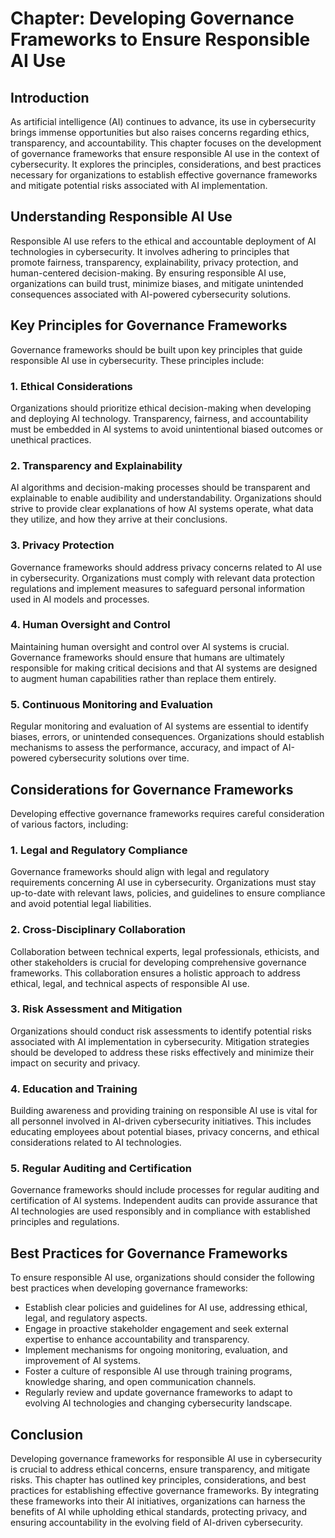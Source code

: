 Chapter: Developing Governance Frameworks to Ensure Responsible AI Use
======================================================================

Introduction
------------

As artificial intelligence (AI) continues to advance, its use in cybersecurity brings immense opportunities but also raises concerns regarding ethics, transparency, and accountability. This chapter focuses on the development of governance frameworks that ensure responsible AI use in the context of cybersecurity. It explores the principles, considerations, and best practices necessary for organizations to establish effective governance frameworks and mitigate potential risks associated with AI implementation.

Understanding Responsible AI Use
--------------------------------

Responsible AI use refers to the ethical and accountable deployment of AI technologies in cybersecurity. It involves adhering to principles that promote fairness, transparency, explainability, privacy protection, and human-centered decision-making. By ensuring responsible AI use, organizations can build trust, minimize biases, and mitigate unintended consequences associated with AI-powered cybersecurity solutions.

Key Principles for Governance Frameworks
----------------------------------------

Governance frameworks should be built upon key principles that guide responsible AI use in cybersecurity. These principles include:

### 1. Ethical Considerations

Organizations should prioritize ethical decision-making when developing and deploying AI technology. Transparency, fairness, and accountability must be embedded in AI systems to avoid unintentional biased outcomes or unethical practices.

### 2. Transparency and Explainability

AI algorithms and decision-making processes should be transparent and explainable to enable audibility and understandability. Organizations should strive to provide clear explanations of how AI systems operate, what data they utilize, and how they arrive at their conclusions.

### 3. Privacy Protection

Governance frameworks should address privacy concerns related to AI use in cybersecurity. Organizations must comply with relevant data protection regulations and implement measures to safeguard personal information used in AI models and processes.

### 4. Human Oversight and Control

Maintaining human oversight and control over AI systems is crucial. Governance frameworks should ensure that humans are ultimately responsible for making critical decisions and that AI systems are designed to augment human capabilities rather than replace them entirely.

### 5. Continuous Monitoring and Evaluation

Regular monitoring and evaluation of AI systems are essential to identify biases, errors, or unintended consequences. Organizations should establish mechanisms to assess the performance, accuracy, and impact of AI-powered cybersecurity solutions over time.

Considerations for Governance Frameworks
----------------------------------------

Developing effective governance frameworks requires careful consideration of various factors, including:

### 1. Legal and Regulatory Compliance

Governance frameworks should align with legal and regulatory requirements concerning AI use in cybersecurity. Organizations must stay up-to-date with relevant laws, policies, and guidelines to ensure compliance and avoid potential legal liabilities.

### 2. Cross-Disciplinary Collaboration

Collaboration between technical experts, legal professionals, ethicists, and other stakeholders is crucial for developing comprehensive governance frameworks. This collaboration ensures a holistic approach to address ethical, legal, and technical aspects of responsible AI use.

### 3. Risk Assessment and Mitigation

Organizations should conduct risk assessments to identify potential risks associated with AI implementation in cybersecurity. Mitigation strategies should be developed to address these risks effectively and minimize their impact on security and privacy.

### 4. Education and Training

Building awareness and providing training on responsible AI use is vital for all personnel involved in AI-driven cybersecurity initiatives. This includes educating employees about potential biases, privacy concerns, and ethical considerations related to AI technologies.

### 5. Regular Auditing and Certification

Governance frameworks should include processes for regular auditing and certification of AI systems. Independent audits can provide assurance that AI technologies are used responsibly and in compliance with established principles and regulations.

Best Practices for Governance Frameworks
----------------------------------------

To ensure responsible AI use, organizations should consider the following best practices when developing governance frameworks:

* Establish clear policies and guidelines for AI use, addressing ethical, legal, and regulatory aspects.
* Engage in proactive stakeholder engagement and seek external expertise to enhance accountability and transparency.
* Implement mechanisms for ongoing monitoring, evaluation, and improvement of AI systems.
* Foster a culture of responsible AI use through training programs, knowledge sharing, and open communication channels.
* Regularly review and update governance frameworks to adapt to evolving AI technologies and changing cybersecurity landscape.

Conclusion
----------

Developing governance frameworks for responsible AI use in cybersecurity is crucial to address ethical concerns, ensure transparency, and mitigate risks. This chapter has outlined key principles, considerations, and best practices for establishing effective governance frameworks. By integrating these frameworks into their AI initiatives, organizations can harness the benefits of AI while upholding ethical standards, protecting privacy, and ensuring accountability in the evolving field of AI-driven cybersecurity.
